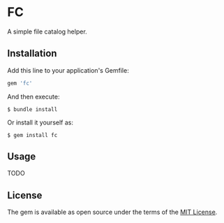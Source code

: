# FC

A simple file catalog helper.

## Installation

Add this line to your application's Gemfile:

```ruby
gem 'fc'
```

And then execute:

    $ bundle install

Or install it yourself as:

    $ gem install fc

## Usage

TODO

## License

The gem is available as open source under the terms of the [MIT License](https://opensource.org/licenses/MIT).
